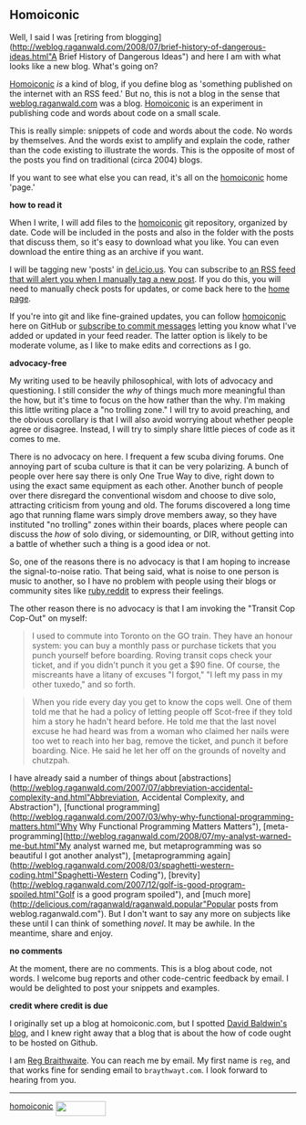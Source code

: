 Homoiconic
---

Well, I said I was [retiring from blogging](http://weblog.raganwald.com/2008/07/brief-history-of-dangerous-ideas.html"A Brief History of Dangerous Ideas") and here I am with what looks like a new blog. What's going on?

[Homoiconic](http://github.com/raganwald/homoiconic/) *is* a kind of blog, if you define blog as 'something published on the internet with an RSS feed.' But no, this is not a blog in the sense that [weblog.raganwald.com](http://weblog.raganwald.com) was a blog. [Homoiconic](http://github.com/raganwald/homoiconic/) is an experiment in publishing code and words about code on a small scale.

This is really simple: snippets of code and words about the code. No words by themselves. And the words exist to amplify and explain the code, rather than the code existing to illustrate the words. This is the opposite of most of the posts you find on traditional (circa 2004) blogs.

If you want to see what else you can read, it's all on the [homoiconic](http://github.com/raganwald/homoiconic/) home 'page.'

**how to read it**

When I write, I will add files to the [homoiconic](http://github.com/raganwald/homoiconic/) git repository, organized by date. Code will be included in the posts and also in the folder with the posts that discuss them, so it's easy to download what you like. You can even download the entire thing as an archive if you want.

I will be tagging new 'posts' in [del.icio.us](http://delicious.com/raganwald/homoiconic "Homoiconic Bookmarks on Delicious"). You can subscribe to [an RSS feed that will alert you when I manually tag a new post](http://feeds.delicious.com/v2/rss/raganwald/homoiconic "Homoiconic Bookmarks Feed"). If you do this, you will need to manually check posts for updates, or come back here to the [home page](http://github.com/raganwald/homoiconic "Homoiconic on GitHub").

If you're into git and like fine-grained updates, you can follow [homoiconic](http://github.com/raganwald/homoiconic) here on GitHub or [subscribe to commit messages](http://github.com/feeds/raganwald/commits/homoiconic/master "Recent Commits to homoiconic") letting you know what I've added or updated in your feed reader. The latter option is likely to be moderate volume, as I like to make edits and corrections as I go.

**advocacy-free**

My writing used to be heavily philosophical, with lots of advocacy and questioning. I still consider the _why_ of things much more meaningful than the how, but it's time to focus on the how rather than the why. I'm making this little writing place a "no trolling zone." I will try to avoid preaching, and the obvious corollary is that I will also avoid worrying about whether people agree or disagree. Instead, I will try to simply share little pieces of code as it comes to me.

There is no advocacy on here. I frequent a few scuba diving forums. One annoying part of scuba culture is that it can be very polarizing. A bunch of people over here say there is only One True Way to dive, right down to using the exact same equipment as each other. Another bunch of people over there disregard the conventional wisdom and choose to dive solo, attracting criticism from young and old. The forums discovered a long time ago that running flame wars simply drove members away, so they have instituted "no trolling" zones within their boards, places where people can discuss the _how_ of solo diving, or sidemounting, or DIR, without getting into a battle of whether such a thing is a good idea or not.

So, one of the reasons there is no advocacy is that I am hoping to increase the signal-to-noise ratio. That being said, what is noise to one person is music to another, so I have no problem with people using their blogs or community sites like [ruby.reddit](http://ruby.reddit.com) to express their feelings.

The other reason there is no advocacy is that I am invoking the "Transit Cop Cop-Out" on myself:

> I used to commute into Toronto on the GO train. They have an honour system: you can buy a monthly pass or purchase tickets that you punch yourself before boarding. Roving transit cops check your ticket, and if you didn't punch it you get a $90 fine. Of course, the miscreants have a litany of excuses "I forgot," "I left my pass in my other tuxedo," and so forth.

> When you ride every day you get to know the cops well. One of them told me that he had a policy of letting people off Scot-free if they told him a story he hadn't heard before. He told me that the last novel excuse he had heard was from a woman who claimed her nails were too wet to reach into her bag, remove the ticket, and punch it before boarding. Nice. He said he let her off on the grounds of novelty and chutzpah.

I have already said a number of things about [abstractions](http://weblog.raganwald.com/2007/07/abbreviation-accidental-complexity-and.html"Abbreviation, Accidental Complexity, and Abstraction"), [functional programming](http://weblog.raganwald.com/2007/03/why-why-functional-programming-matters.html"Why Why Functional Programming Matters Matters"), [meta-programming](http://weblog.raganwald.com/2008/07/my-analyst-warned-me-but.html"My analyst warned me, but metaprogramming was so beautiful I got another analyst"), [metaprogramming again](http://weblog.raganwald.com/2008/03/spaghetti-western-coding.html"Spaghetti-Western Coding"), [brevity](http://weblog.raganwald.com/2007/12/golf-is-good-program-spoiled.html"Golf is a good program spoiled"), and [much more](http://delicious.com/raganwald/raganwald.popular"Popular posts from weblog.raganwald.com"). But I don't want to say any more on subjects like these until I can think of something *novel*. It may be awhile. In the meantime, share and enjoy.

**no comments**

At the moment, there are no comments. This is a blog about code, not words. I welcome bug reports and other code-centric feedback by email. I would be delighted to post your snippets and examples.

**credit where credit is due**

I originally set up a blog at homoiconic.com, but I spotted [David Baldwin's blog](http://github.com/bilson/blog/tree/master), and I knew right away that a blog that is about the how of code ought to be hosted on Github.

I am [Reg Braithwaite](http://reginald.braythwayt.com/). You can reach me by email. My first name is `reg`, and that works fine for sending email to `braythwayt.com`. I look forward to hearing from you.

---

[homoiconic](http://github.com/raganwald/homoiconic/tree/master "Homoiconic on GitHub") <a href="http://feeds.feedburner.com/raganwald"><img src="http://feeds.feedburner.com/~fc/raganwald?bg=&amp;fg=&amp;anim=" height="26" width="88" style="border:0" alt="" align="top"/></a>	<div style="visibility: hidden"><script src="http://feeds.feedburner.com/~s/raganwald?i=http://github.com/raganwald/homoiconic/tree/master/homoiconic.markdown" type="text/javascript" charset="utf-8"></script>
		<script language="JavaScript" type="text/javascript" src="http://pub44.bravenet.com/counter/code.php?id=382140&usernum=3754613835&cpv=2">
		</script>
		<script type="text/javascript" src="http://www.assoc-amazon.com/s/link-enhancer?tag=raganwald001-20">
		</script>
		<noscript>
			<img src="http://www.assoc-amazon.com/s/noscript?tag=raganwald001-20" alt="" />
		</noscript>
	</div>
